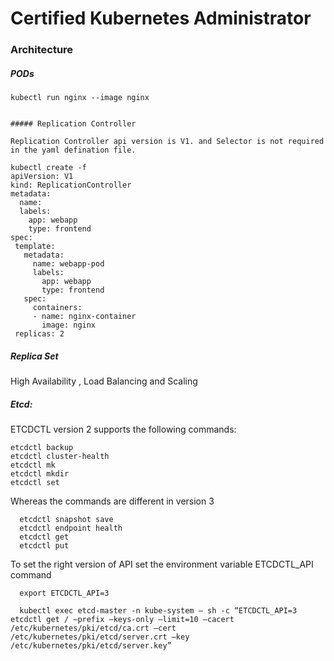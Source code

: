 # Certified Kubernetes Administrator 



### Architecture




##### PODs

```
kubectl run nginx --image nginx 


##### Replication Controller

Replication Controller api version is V1. and Selector is not required in the yaml defination file.

```
    kubectl create -f 
    apiVersion: V1
    kind: ReplicationController
    metadata:
      name:
      labels:
        app: webapp
        type: frontend
    spec:
     template:
       metadata:
         name: webapp-pod
         labels:
           app: webapp
           type: frontend
       spec:
         containers:
         - name: nginx-container
           image: nginx
     replicas: 2         
    
    

##### Replica Set
High Availability , Load Balancing and Scaling



##### Etcd:

  ETCDCTL version 2 supports the following commands:

  ```
  etcdctl backup
  etcdctl cluster-health
  etcdctl mk
  etcdctl mkdir
  etcdctl set
  
  ```

  Whereas the commands are different in version 3

```
  etcdctl snapshot save
  etcdctl endpoint health
  etcdctl get
  etcdctl put
```

  To set the right version of API set the environment variable ETCDCTL_API command
```
  export ETCDCTL_API=3
  
  kubectl exec etcd-master -n kube-system — sh -c “ETCDCTL_API=3 etcdctl get / –prefix –keys-only –limit=10 –cacert /etc/kubernetes/pki/etcd/ca.crt –cert /etc/kubernetes/pki/etcd/server.crt –key /etc/kubernetes/pki/etcd/server.key”
  
  ```
